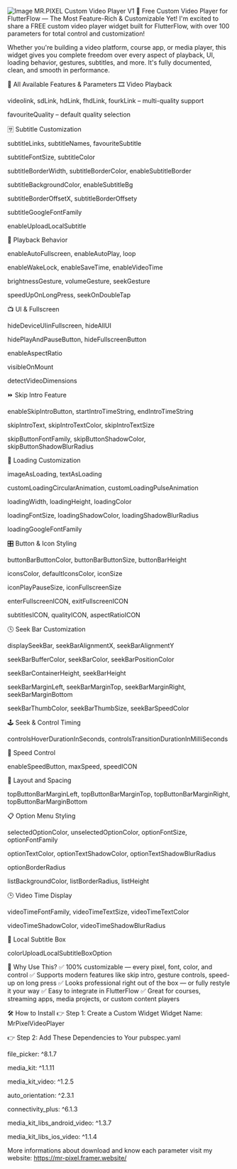 ![Image](https://github.com/user-attachments/assets/9163985a-58d5-4a38-a91e-d9809d504ac6)
MR.PIXEL Custom Video Player V1
🎥 Free Custom Video Player for FlutterFlow — The Most Feature-Rich & Customizable Yet!
I'm excited to share a FREE custom video player widget built for FlutterFlow, with over 100 parameters for total control and customization!

Whether you're building a video platform, course app, or media player, this widget gives you complete freedom over every aspect of playback, UI, loading behavior, gestures, subtitles, and more. It's fully documented, clean, and smooth in performance.

🚀 All Available Features & Parameters
🎞 Video Playback

videolink, sdLink, hdLink, fhdLink, fourkLink – multi-quality support

favouriteQuality – default quality selection

🈂 Subtitle Customization

subtitleLinks, subtitleNames, favouriteSubtitle

subtitleFontSize, subtitleColor

subtitleBorderWidth, subtitleBorderColor, enableSubtitleBorder

subtitleBackgroundColor, enableSubtitleBg

subtitleBorderOffsetX, subtitleBorderOffsety

subtitleGoogleFontFamily

enableUploadLocalSubtitle

🔁 Playback Behavior

enableAutoFullscreen, enableAutoPlay, loop

enableWakeLock, enableSaveTime, enableVideoTime

brightnessGesture, volumeGesture, seekGesture

speedUpOnLongPress, seekOnDoubleTap

📺 UI & Fullscreen

hideDeviceUIinFullscreen, hideAllUI

hidePlayAndPauseButton, hideFullscreenButton

enableAspectRatio

visibleOnMount

detectVideoDimensions

⏩ Skip Intro Feature

enableSkipIntroButton, startIntroTimeString, endIntroTimeString

skipIntroText, skipIntroTextColor, skipIntroTextSize

skipButtonFontFamily, skipButtonShadowColor, skipButtonShadowBlurRadius

🔄 Loading Customization

imageAsLoading, textAsLoading

customLoadingCircularAnimation, customLoadingPulseAnimation

loadingWidth, loadingHeight, loadingColor

loadingFontSize, loadingShadowColor, loadingShadowBlurRadius

loadingGoogleFontFamily

🎛 Button & Icon Styling

buttonBarButtonColor, buttonBarButtonSize, buttonBarHeight

iconsColor, defaultIconsColor, iconSize

iconPlayPauseSize, iconFullscreenSize

enterFullscreenICON, exitFullscreenICON

subtitlesICON, qualityICON, aspectRatioICON

🕓 Seek Bar Customization

displaySeekBar, seekBarAlignmentX, seekBarAlignmentY

seekBarBufferColor, seekBarColor, seekBarPositionColor

seekBarContainerHeight, seekBarHeight

seekBarMarginLeft, seekBarMarginTop, seekBarMarginRight, seekBarMarginBottom

seekBarThumbColor, seekBarThumbSize, seekBarSpeedColor

🕹 Seek & Control Timing

controlsHoverDurationInSeconds, controlsTransitionDurationInMilliSeconds

🧭 Speed Control

enableSpeedButton, maxSpeed, speedICON

📐 Layout and Spacing

topButtonBarMarginLeft, topButtonBarMarginTop, topButtonBarMarginRight, topButtonBarMarginBottom

📋 Option Menu Styling

selectedOptionColor, unselectedOptionColor, optionFontSize, optionFontFamily

optionTextColor, optionTextShadowColor, optionTextShadowBlurRadius

optionBorderRadius

listBackgroundColor, listBorderRadius, listHeight

🕒 Video Time Display

videoTimeFontFamily, videoTimeTextSize, videoTimeTextColor

videoTimeShadowColor, videoTimeShadowBlurRadius

📂 Local Subtitle Box

colorUploadLocalSubtitleBoxOption

🌈 Why Use This?
✅ 100% customizable — every pixel, font, color, and control
✅ Supports modern features like skip intro, gesture controls, speed-up on long press
✅ Looks professional right out of the box — or fully restyle it your way
✅ Easy to integrate in FlutterFlow
✅ Great for courses, streaming apps, media projects, or custom content players

🛠 How to Install
👉 Step 1: Create a Custom Widget
Widget Name: MrPixelVideoPlayer


👉 Step 2: Add These Dependencies to Your pubspec.yaml

file_picker: ^8.1.7

media_kit: ^1.1.11

media_kit_video: ^1.2.5

auto_orientation: ^2.3.1

connectivity_plus: ^6.1.3

media_kit_libs_android_video: ^1.3.7

media_kit_libs_ios_video: ^1.1.4


More informations about download and know each parameter visit my website:
https://mr-pixel.framer.website/
